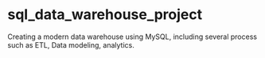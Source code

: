 # sql_data_warehouse_project
Creating a modern data warehouse using MySQL, including several process such as ETL, Data modeling, analytics.

